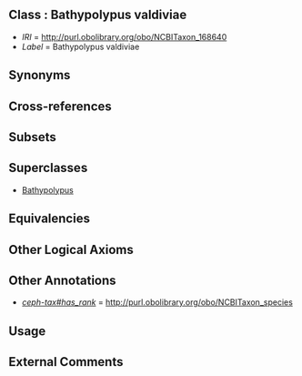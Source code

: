 
## Class : Bathypolypus valdiviae

 * *IRI* = http://purl.obolibrary.org/obo/NCBITaxon_168640
 * *Label* = Bathypolypus valdiviae

## Synonyms


## Cross-references


## Subsets


## Superclasses

 * [Bathypolypus](../../NCBITaxon/94/NCBITaxon_85594.md)

## Equivalencies


## Other Logical Axioms


## Other Annotations

 * *[ceph-tax#has_rank](../../ceph-tax#has/nk/ceph-tax#has_rank.md)* = http://purl.obolibrary.org/obo/NCBITaxon_species

## Usage


## External Comments

